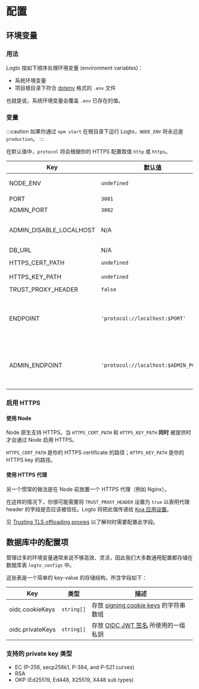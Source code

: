 # 配置

## 环境变量

### 用法

Logto 按如下顺序处理环境变量 (environment variables)：

- 系统环境变量
- 项目根目录下符合 [dotenv](https://github.com/motdotla/dotenv#readme) 格式的 `.env` 文件

也就是说，系统环境变量会覆盖 `.env` 已存在的值。

### 变量

:::caution
如果你通过 `npm start` 在根目录下运行 Logto，`NODE_ENV` 将永远是 `production`。
:::

在默认值中，`protocol` 将会根据你的 HTTPS 配置取值 `http` 或 `https`。

| Key                     | 默认值                               | 类型                                                     | 描述                                                                                                                                                                                                                    |
| ----------------------- | ------------------------------------ | -------------------------------------------------------- | ----------------------------------------------------------------------------------------------------------------------------------------------------------------------------------------------------------------------- |
| NODE_ENV                | `undefined`                          | <code>'production' &#124; 'test' &#124; undefined</code> | Logto 运行在什么样的环境里。                                                                                                                                                                                            |
| PORT                    | `3001`                               | `number`                                                 | Logto 监听的本地端口。                                                                                                                                                                                                  |
| ADMIN_PORT              | `3002`                               | `number`                                                 | Logto 管理控制台监听的本地端口。                                                                                                                                                                                        |
| ADMIN_DISABLE_LOCALHOST | N/A                                  | <code>string &#124; boolean &#124; number</code>         | 设置为 `1` 或 `true` 来禁止以 localhost 地址访问管理控制台。如此时 `ADMIN_ENDPOINT` 也未设置，管理控制台将彻底被禁用。                                                                                                  |
| DB_URL                  | N/A                                  | `string`                                                 | Logto 数据库的 [Postgres DSN](https://www.postgresql.org/docs/14/libpq-connect.html#id-1.7.3.8.3.6)。                                                                                                                   |
| HTTPS_CERT_PATH         | `undefined`                          | <code>string &#124; undefined</code>                     | 详见 [启用 HTTPS](#启用-https)。                                                                                                                                                                                        |
| HTTPS_KEY_PATH          | `undefined`                          | <code>string &#124; undefined</code>                     | 同上。                                                                                                                                                                                                                  |
| TRUST_PROXY_HEADER      | `false`                              | `boolean`                                                | 同上。                                                                                                                                                                                                                  |
| ENDPOINT                | `'protocol://localhost:$PORT'`       | `string`                                                 | 指向 Logto 服务的自定义域名，通常用于生产环境（例如 `ENDPOINT=https://logto.domain.com`）。修改 ENDPOINT 会影响 [OIDC issuer identifier](https://openid.net/specs/openid-connect-core-1_0.html#IssuerIdentifier) 的值。 |
| ADMIN_ENDPOINT          | `'protocol://localhost:$ADMIN_PORT'` | `string`                                                 | 指向 Logto 管理控制台的自定义域名，通常用于生产环境（例如 `ADMIN_ENDPOINT=https://admin.domain.com`）。修改 ADMIN_ENDPOINT 将会影响管理控制台应用的 Redirect URIs。                                                     |

### 启用 HTTPS

#### 使用 Node

Node 原生支持 HTTPS。当 `HTTPS_CERT_PATH` 和 `HTTPS_KEY_PATH` **同时** 被提供时才会通过 Node 启用 HTTPS。

`HTTPS_CERT_PATH` 是你的 HTTPS certificate 的路径；`HTTPS_KEY_PATH` 是你的 HTTPS key 的路径。

#### 使用 HTTPS 代理

另一个惯常的做法是在 Node 前放置一个 HTTPS 代理（例如 Nginx）。

在这样的情况下，你很可能需要将 `TRUST_PROXY_HEADER` 设置为 `true` 以表明代理 header 的字段是否应该被信任。Logto 将把此值传递给 [Koa 应用设置](https://github.com/koajs/koa/blob/master/docs/api/index.md#settings)。

见 [Trusting TLS offloading proxies](https://github.com/panva/node-oidc-provider/blob/main/docs/README.md#trusting-tls-offloading-proxies) 以了解何时需要配置此字段。

## 数据库中的配置项

管理过多的环境变量通常来说不够高效、灵活，因此我们大多数通用配置都存储在数据库表 `logto_configs` 中。

这张表是一个简单的 key-value 的存储结构，所含字段如下：

| Key              | 类型                  | 描述                                                                                                                      |
| ---------------- | --------------------- | ------------------------------------------------------------------------------------------------------------------------- |
| oidc.cookieKeys  | <code>string[]</code> | 存放 [signing cookie keys](https://github.com/panva/node-oidc-provider/blob/main/docs/README.md#cookieskeys) 的字符串数组 |
| oidc.privateKeys | <code>string[]</code> | 存放 [OIDC JWT 签名](https://openid.net/specs/openid-connect-core-1_0.html#Signing) 所使用的一组私钥                      |

### 支持的 private key 类型

- EC (P-256, secp256k1, P-384, and P-521 curves)
- RSA
- OKP (Ed25519, Ed448, X25519, X448 sub types)
